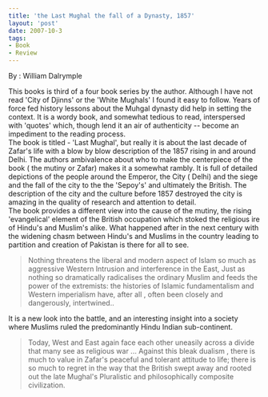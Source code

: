 ```yaml
---
title: 'the Last Mughal the fall of a Dynasty, 1857'
layout: 'post'
date: 2007-10-3
tags: 
- Book
- Review
---
```

By : William Dalrymple
<!--more-->


This books is third of a four book series by the author. Although I have not read 'City of Djinns' or the 'White Mughals' I found it easy to follow. Years of force fed history lessons about the Muhgal dynasty did help in setting the context.
It is a wordy book, and somewhat tedious to read, interspersed with 'quotes' which, though lend it an air of authenticity -- become an impediment to the reading process.
<br>
The book is titled - 'Last Mughal', but really it is about the last decade of Zafar's life with a blow by blow description of the 1857 rising in and around Delhi. The authors ambivalence about who to make the centerpiece of the book ( the mutiny or Zafar) makes it a somewhat rambly.
It is full of detailed depictions of the people around the Emperor, the City ( Delhi) and the siege and the fall of the city to the the 'Sepoy's' and ultimately the British. The description of the city and the culture before 1857 destroyed the city is amazing in the quality of research and attention to detail.
<br> 
The book provides a different view into the cause of the mutiny, the rising 'evangelical' element of the British occupation which stoked the religious ire of Hindu's and Muslim's alike. What happened after in the next century with the widening chasm between Hindu's and Muslims in the country leading to partition and creation of Pakistan is there for all to see.
<br>

<blockquote>
Nothing threatens the liberal and modern aspect of Islam so much as aggressive
Western Intrusion and interference in the East, Just as nothing so
dramatically radicalises the ordinary Muslim and feeds the power of the extremists: the
histories of Islamic fundamentalism and Western imperialism have,
after all , often been closely and dangerously, intertwined..
</blockquote>
It is a new look into the battle, and an interesting insight into a society where Muslims ruled the predominantly Hindu Indian sub-continent.


<blockquote>

Today, West and East again face each other uneasily across a divide that many
see as religious war ... Against this bleak dualism , there is much to value in
Zafar's peaceful and tolerant attitude to life; there is so much to regret in
the way that the British swept away and rooted out the late Mughal's Pluralistic
and philosophically composite civilization.</blockquote>
